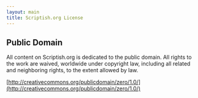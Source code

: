 ```yaml
---
layout: main
title: Scriptish.org License
---
```


## Public Domain

All content on Scriptish.org is dedicated to the public domain.  All rights to
the work are waived, worldwide under copyright law, including all related and
neighboring rights, to the extent allowed by law.

[http://creativecommons.org/publicdomain/zero/1.0/](http://creativecommons.org/publicdomain/zero/1.0/)
